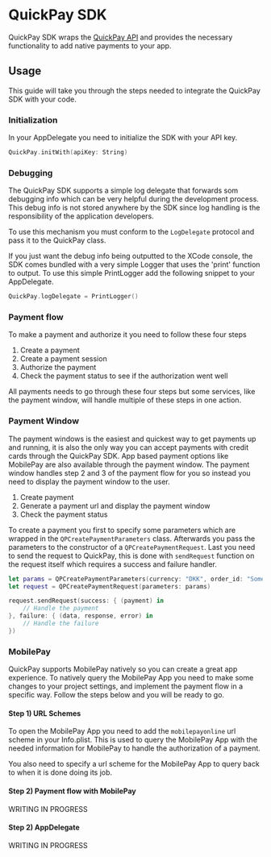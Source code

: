 # QuickPay SDK

QuickPay SDK wraps the [QuickPay API](https://learn.quickpay.net/tech-talk/api/services/#services "QuickPay API") and provides the necessary functionality to add native payments to your app.


## Usage
This guide will take you through the steps needed to integrate the QuickPay SDK with your code.


### Initialization
In your AppDelegate you need to initialize the SDK with your API key.   
```swift
QuickPay.initWith(apiKey: String)
```


### Debugging

The QuickPay SDK supports a simple log delegate that forwards som debugging info which can be very helpful during the development process. This debug info is not stored anywhere by the SDK since log handling is the responsibility of the application developers.

To use this mechanism you must conform to the `LogDelegate` protocol and pass it to the QuickPay class.

If you just want the debug info being outputted to the XCode console, the SDK comes bundled with a very simple Logger that uses the 'print' function to output. To use this simple PrintLogger add the following snippet to your AppDelegate.

```swift
QuickPay.logDelegate = PrintLogger()
```


### Payment flow

To make a payment and authorize it you need to follow these four steps
1. Create a payment
2. Create a payment session
3. Authorize the payment
4. Check the payment status to see if the authorization went well

All payments needs to go through these four steps but some services, like the payment window, will handle multiple of these steps in one action.

### Payment Window

The payment windows is the easiest and quickest way to get payments up and running, it is also the only way you can accept payments with credit cards through the QuickPay SDK. App based payment options like MobilePay are also available through the payment window. The payment window handles step 2 and 3 of the payment flow for you so instead you need to display the payment window to the user.

1. Create payment
2. Generate a payment url and display the payment window
3. Check the payment status

To create a payment you first to specify some parameters which are wrapped in the `QPCreatePaymentParameters` class. Afterwards you pass the parameters to the constructor of a `QPCreatePaymentRequest`. Last you need to send the request to QuickPay, this is done with `sendRequest` function on the request itself which requires a success and failure handler.

```swift
let params = QPCreatePaymentParameters(currency: "DKK", order_id: "SomeOrderId")
let request = QPCreatePaymentRequest(parameters: params)

request.sendRequest(success: { (payment) in
    // Handle the payment
}, failure: { (data, response, error) in
    // Handle the failure
})
```

### MobilePay

QuickPay supports MobilePay natively so you can create a great app experience. To natively query the MobilePay App you need to make some changes to your project settings, and implement the payment flow in a specific way. Follow the steps below and you will be ready to go.

#### Step 1) URL Schemes

To open the MobilePay App you need to add the `mobilepayonline` url scheme in your Info.plist. This is used to query the MobilePay App with the needed information for MobilePay to handle the authorization of a payment.

You also need to specify a url scheme for the MobilePay App to query back to when it is done doing its job.

#### Step 2) Payment flow with MobilePay

WRITING IN PROGRESS


#### Step 2) AppDelegate

WRITING IN PROGRESS
